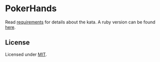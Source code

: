 # PokerHands

Read [requirements](REQUIREMENTS.md) for details about the kata. A ruby version can be found [here](https://github.com/fredwu/kata-poker-hands-ruby).

## License

Licensed under [MIT](http://fredwu.mit-license.org/).
